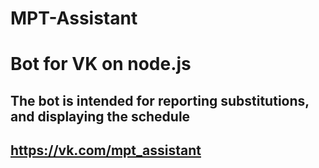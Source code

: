 # MPT-Assistant

# Bot for VK on node.js

## The bot is intended for reporting substitutions, and displaying the schedule

## https://vk.com/mpt_assistant
